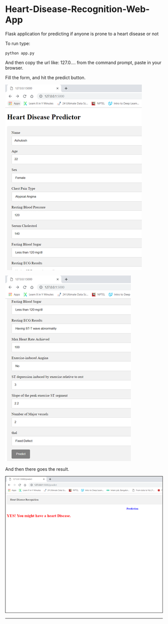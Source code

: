# Heart-Disease-Recognition-Web-App

Flask application for predicting if anyone is prone to a heart disease or not

To run type: 
```
python app.py
```


And then copy the url like: 127.0.... from the command prompt, paste in your browser.

Fill the form, and hit the predict button.

![alt text](https://github.com/AshuMaths1729/Heart-Disease-Recognition-Web-App/blob/master/Picture1.png)

![alt text](https://github.com/AshuMaths1729/Heart-Disease-Recognition-Web-App/blob/master/Picture2.png)


And then there goes the result.

![alt text](https://github.com/AshuMaths1729/Heart-Disease-Recognition-Web-App/blob/master/Picture3.png)

___
